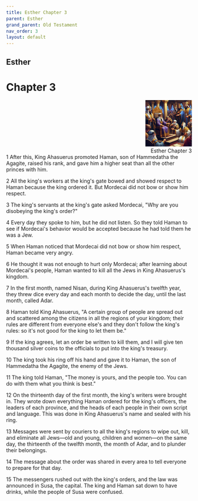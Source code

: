 ```yaml
---
title: Esther Chapter 3
parent: Esther
grand_parent: Old Testament
nav_order: 3
layout: default
---
```


## Esther

# Chapter 3

<div style="clear: both; text-align: right;">
    <img src="/assets/Image/Esther/500/3.jpg" alt="Esther Chapter 3" class="chapter-image" style="max-width: 25%; height: auto;"/>
    <figcaption style="font-size: 14px;">Esther Chapter 3</figcaption>
</div>
1 After this, King Ahasuerus promoted Haman, son of Hammedatha the Agagite, raised his rank, and gave him a higher seat than all the other princes with him.

2 All the king's workers at the king's gate bowed and showed respect to Haman because the king ordered it. But Mordecai did not bow or show him respect.

3 The king's servants at the king's gate asked Mordecai, "Why are you disobeying the king's order?"

4 Every day they spoke to him, but he did not listen. So they told Haman to see if Mordecai's behavior would be accepted because he had told them he was a Jew.

5 When Haman noticed that Mordecai did not bow or show him respect, Haman became very angry.

6 He thought it was not enough to hurt only Mordecai; after learning about Mordecai's people, Haman wanted to kill all the Jews in King Ahasuerus's kingdom.

7 In the first month, named Nisan, during King Ahasuerus's twelfth year, they threw dice every day and each month to decide the day, until the last month, called Adar.

8 Haman told King Ahasuerus, "A certain group of people are spread out and scattered among the citizens in all the regions of your kingdom; their rules are different from everyone else's and they don't follow the king's rules: so it's not good for the king to let them be."

9 If the king agrees, let an order be written to kill them, and I will give ten thousand silver coins to the officials to put into the king's treasury.

10 The king took his ring off his hand and gave it to Haman, the son of Hammedatha the Agagite, the enemy of the Jews.

11 The king told Haman, "The money is yours, and the people too. You can do with them what you think is best."

12 On the thirteenth day of the first month, the king's writers were brought in. They wrote down everything Haman ordered for the king's officers, the leaders of each province, and the heads of each people in their own script and language. This was done in King Ahasuerus's name and sealed with his ring.

13 Messages were sent by couriers to all the king's regions to wipe out, kill, and eliminate all Jews—old and young, children and women—on the same day, the thirteenth of the twelfth month, the month of Adar, and to plunder their belongings.

14 The message about the order was shared in every area to tell everyone to prepare for that day.

15 The messengers rushed out with the king's orders, and the law was announced in Susa, the capital. The king and Haman sat down to have drinks, while the people of Susa were confused.


